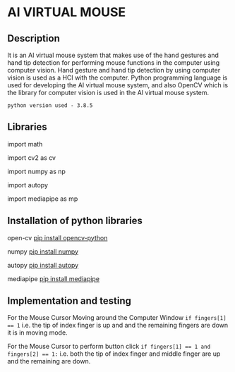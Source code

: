 
# AI VIRTUAL MOUSE

## Description

It is an AI virtual mouse system that makes use of the hand gestures and hand tip detection for performing mouse functions in the computer using computer vision.
Hand gesture and hand tip detection by using computer vision is used as a HCI with the computer. Python programming language is used for developing the AI virtual mouse system, and also OpenCV which is the library for computer vision is used in the AI virtual mouse system.

``` python version used - 3.8.5 ```

## Libraries

import math

import cv2 as cv

import numpy as np

import autopy

import mediapipe as mp

## Installation of python libraries

open-cv [pip install opencv-python](https://pypi.org/project/opencv-python/)

numpy [pip install numpy](https://pypi.org/project/numpy/)

autopy [pip install autopy](https://pypi.org/project/autopy/)

mediapipe [pip install mediapipe](https://pypi.org/project/mediapipe/)


## Implementation and testing

For the Mouse Cursor Moving around the Computer Window
``` if fingers[1] == 1 ``` i.e. the tip of index finger is up and and the remaining fingers are down it is in moving mode.

For the Mouse Cursor to perform button click
``` if fingers[1] == 1 and fingers[2] == 1: ``` i.e. both the tip of index finger and middle finger are up and the remaining are down.
 

